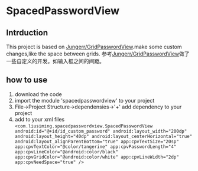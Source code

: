 # SpacedPasswordView
## Intrduction
This project is based on [Jungerr/GridPasswordView](https://github.com/Jungerr/GridPasswordView).make some custom changes,like the space between grids.
参考[Jungerr/GridPasswordView](https://github.com/Jungerr/GridPasswordView)做了一些自定义的开发。如输入框之间的间距。

## how to use
1. download the code
2. import the module 'spacedpasswordview' to your project
3. File->Project Structure->dependensies->'+' add dependency to your project
4. add to your xml files
`
<com.liusiming.spacedpasswordview.SpacedPasswordView
        android:id="@+id/id_custom_password"
        android:layout_width="200dp"
        android:layout_height="40dp"
        android:layout_centerHorizontal="true"
        android:layout_alignParentBottom="true"
        app:cpvTextSize="20sp"
        app:cpvTextColor="@color/tangerine"
        app:cpvPasswordLength="4"
        app:cpvLineColor="@android:color/black"
        app:cpvGridColor="@android:color/white"
        app:cpvLineWidth="2dp"
        app:cpvNeedSpace="true" />
`
